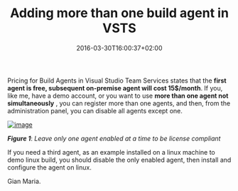 ﻿---
title: "Adding more than one build agent in VSTS"
description: ""
date: 2016-03-30T16:00:37+02:00
draft: false
tags: [build,vNext,VSTS]
categories: [Team Foundation Server]
---
Pricing for Build Agents in Visual Studio Team Services states that the  **first agent is free, subsequent on-premise agent will cost 15$/month**. If you, like me, have a demo account, or you want to use  **more than one agent not simultaneously** , you can register more than one agents, and then, from the administration panel, you can disable all agents except one.

[![image](https://www.codewrecks.com/blog/wp-content/uploads/2016/03/image_thumb-1.png "image")](https://www.codewrecks.com/blog/wp-content/uploads/2016/03/image-1.png)

 ***Figure 1***: *Leave only one agent enabled at a time to be license compliant*

If you need a third agent, as an example installed on a linux machine to demo linux build, you should disable the only enabled agent, then install and configure the agent on linux.

Gian Maria.
